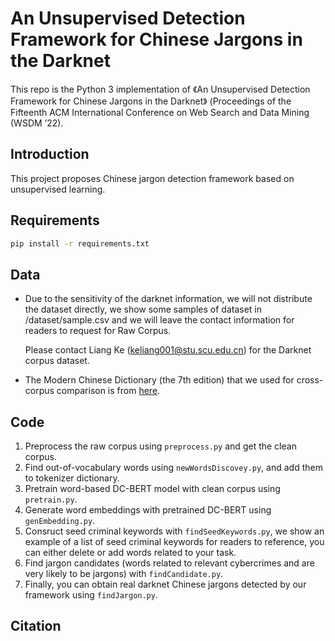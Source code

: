 # An Unsupervised Detection Framework for Chinese Jargons in the Darknet

This repo is the Python 3 implementation of 《An Unsupervised Detection Framework for Chinese Jargons in the Darknet》 (Proceedings of the Fifteenth ACM International Conference on Web Search and Data Mining (WSDM ’22).

## Introduction

This project proposes Chinese jargon detection framework based on unsupervised learning.

## Requirements

```bash
pip install -r requirements.txt
```

## Data

- Due to the sensitivity of the darknet information, we will not distribute the dataset directly, we show some samples of dataset in /dataset/sample.csv and we will leave the contact information for readers to request for Raw Corpus.

  Please contact Liang Ke (keliang001@stu.scu.edu.cn) for the Darknet corpus dataset.

- The Modern Chinese Dictionary (the 7th edition) that we used for cross-corpus comparison is from [here](https://github.com/CNMan/XDHYCD7th).

## Code

1. Preprocess the raw corpus using `preprocess.py` and get the clean corpus.
2. Find out-of-vocabulary words using `newWordsDiscovey.py`, and add them to tokenizer dictionary.
3. Pretrain word-based DC-BERT model with clean corpus using `pretrain.py`.
4. Generate word embeddings with pretrained DC-BERT using `genEmbedding.py`.
5. Consruct seed criminal keywords with `findSeedKeywords.py`, we show an example of a list of seed criminal keywords for readers to reference, you can either delete or add words related to your task.
6. Find jargon candidates (words related to relevant cybercrimes and are very likely to be jargons) with `findCandidate.py`.
7. Finally, you can obtain real darknet Chinese jargons detected by our framework using `findJargon.py`.

## Citation
